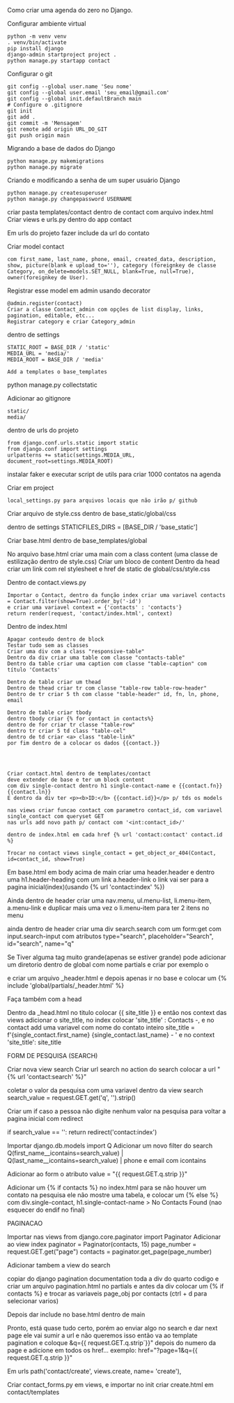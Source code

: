 Como criar uma agenda do zero no Django.

Configurar ambiente virtual

```
python -m venv venv
. venv/bin/activate
pip install django
django-admin startproject project .
python manage.py startapp contact
```

Configurar o git

```
git config --global user.name 'Seu nome'
git config --global user.email 'seu_email@gmail.com'
git config --global init.defaultBranch main
# Configure o .gitignore
git init
git add .
git commit -m 'Mensagem'
git remote add origin URL_DO_GIT
git push origin main
```

Migrando a base de dados do Django

```
python manage.py makemigrations
python manage.py migrate
```

Criando e modificando a senha de um super usuário Django

```
python manage.py createsuperuser
python manage.py changepassword USERNAME
```
criar pasta templates/contact dentro de contact com arquivo index.html
Criar views e urls.py dentro do app contact

Em urls do projeto fazer include da url do contato

Criar model contact

```
com first_name, last_name, phone, email, created_data, description, show, picture(blank e upload_to=''), category (foreignkey de classe Category, on_delete=models.SET_NULL, blank=True, null=True), owner(foreignkey de User).
```
Registrar esse model em admin usando decorator

```
@admin.register(contact)
Criar a classe Contact_admin com opções de list display, links, pagination, editable, etc...
Registrar category e criar Category_admin
```

dentro de settings

```
STATIC_ROOT = BASE_DIR / 'static'
MEDIA_URL = 'media/'
MEDIA_ROOT = BASE_DIR / 'media'

Add a templates o base_templates
```

python manage.py collectstatic

Adicionar ao gitignore 

```
static/
media/
```

dentro de urls do projeto

```
from django.conf.urls.static import static
from django.conf import settings
urlpatterns += static(settings.MEDIA_URL, document_root=settings.MEDIA_ROOT)
```
instalar faker e executar script de utils para criar 1000 contatos na agenda

Criar em project
```
local_settings.py para arquivos locais que não irão p/ github
```
Criar arquivo de style.css dentro de base_static/global/css

dentro de settings STATICFILES_DIRS = [BASE_DIR / 'base_static']

Criar base.html dentro de base_templates/global

No arquivo base.html criar uma main com a class content (uma classe de estilização dentro de style.css)
Criar um bloco de content
Dentro da head criar um link com rel stylesheet e href de static de global/css/style.css

Dentro de contact.views.py

```
Importar o Contact, dentro da função index criar uma variavel contacts = Contact.filter(show=True).order_by('-id')
e criar uma variavel context = {'contacts' : 'contacts'}
return render(request, 'contact/index.html', context)
```

Dentro de index.html

```
Apagar conteudo dentro de block
Testar tudo sem as classes
Criar uma div com a class "responsive-table" 
Dentro da div criar uma table com classe "contacts-table"
Dentro da table criar uma caption com classe "table-caption" com título 'Contacts'

Dentro de table criar um thead
Dentro de thead criar tr com classe "table-row table-row-header"
Dentro de tr criar 5 th com classe "table-header" id, fn, ln, phone, email

Dentro de table criar tbody
dentro tbody criar {% for contact in contacts%}
dentro de for criar tr classe "table-row"
dentro tr criar 5 td class "table-cel"
dentro de td criar <a> class "table-link"
por fim dentro de a colocar os dados {{contact.}}




Criar contact.html dentro de templates/contact
deve extender de base e ter um block content
com div single-contact dentro h1 single-contact-name e {{contact.fn}}{{contact.ln}}
E dentro da div ter <p><b>ID:</b> {{contact.id}}</p> p/ tds os models

nas views criar funcao contact com parametro contact_id, com variavel single_contact com queryset GET
nas urls add novo path p/ contact com '<int:contact_id>/'

dentro de index.html em cada href {% url 'contact:contact' contact.id %}

Trocar no contact views single_contact = get_object_or_404(Contact, id=contact_id, show=True)
```

Em base.html em body acima de main criar uma header.header e dentro uma h1.header-heading com um link
a.header-link
o link vai ser para a pagina inicial(index)(usando {% url 'contact:index' %})

Ainda dentro de header criar uma nav.menu, ul.menu-list, li.menu-item, a.menu-link e duplicar mais uma vez o li.menu-item para ter 2 itens no menu

ainda dentro de header criar uma div search.search com um form:get com input.search-input com atributos type="search", placeholder="Search", id="search", name="q"


Se Tiver alguma tag muito grande(apenas se estiver grande) pode adicionar um diretorio dentro de global com nome partials e criar por exemplo o <nav> e criar um arquivo _header.html e depois apenas ir no base e colocar um {% include 'global/partials/_header.html' %}

Faça também com a head

Dentro da _head.html no titulo colocar {{ site_title }} e então nos context das views adicionar o site_title, no index colocar 'site_title' : Contacts -, e no contact add uma variavel com nome do contato inteiro site_title = f'{single_contact.first_name} {single_contact.last_name} - ' e no context 'site_title': site_title   

FORM DE PESQUISA (SEARCH)

Criar nova view search
Criar url search
no action do search colocar a url "{% url 'contact:search' %}"

coletar o valor da pesquisa com uma variavel dentro da view search
search_value = request.GET.get('q', '').strip()

Criar um if caso a pessoa não digite nenhum valor na pesquisa para voltar a pagina inicial com redirect

if search_value == '':
        return redirect('contact:index')

Importar  django.db.models import Q
Adicionar um novo filter do search Q(first_name__icontains=search_value) | Q(last_name__icontains=search_value) | 
phone e email com icontains

Adicionar ao form o atributo value = "{{ request.GET.q.strip }}"

Adicionar um {% if contacts %} no index.html para se não houver um contato na pesquisa ele não mostre uma tabela, e colocar um  {% else %} com div.single-contact, h1.single-contact-name > No Contacts Found (nao esquecer do endif no final)
   

PAGINACAO

Importar nas views from django.core.paginator import Paginator
Adicionar ao view index 
    paginator = Paginator(contacts, 15)
    page_number = request.GET.get("page")
    contacts = paginator.get_page(page_number)

Adicionar tambem a view do search

copiar do django pagination documentation toda a div do quarto codigo
e criar um arquivo pagination.html no partials
e antes da div colocar um {% if contacts %} e trocar as variaveis page_obj por contacts (ctrl + d para selecionar varios)

Depois dar include no base.html dentro de main

Pronto, está quase tudo certo, porém ao enviar algo no search e dar next page ele vai sumir a url e não queremos isso então va ao template pagination e coloque &q={{ request.GET.q.strip´}}" depois do numero da page e adicione em todos os href... exemplo:
href="?page=1&q={{ request.GET.q.strip }}"


Em urls path('contact/create', views.create, name= 'create'),

Criar contact_forms.py em views, e importar no init
criar create.html em contact/templates




